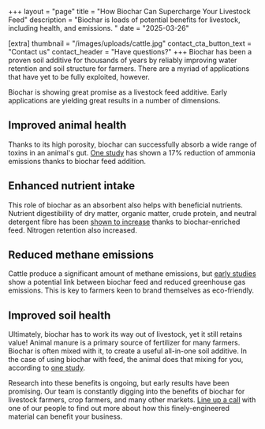+++
layout = "page"
title = "How Biochar Can Supercharge Your Livestock Feed"
description = "Biochar is loads of potential benefits for livestock, including health, and emissions. "
date = "2025-03-26"

[extra]
thumbnail = "/images/uploads/cattle.jpg"
contact_cta_button_text = "Contact us"
contact_header = "Have questions?"
+++
Biochar has been a proven soil additive for thousands of years by reliably improving water retention and soil structure for farmers. There are a myriad of applications that have yet to be fully exploited, however. 

Biochar is showing great promise as a livestock feed additive. Early applications are yielding great results in a number of dimensions. 

## Improved animal health

Thanks to its high porosity, biochar can successfully absorb a wide range of toxins in an animal's gut. [One study](https://pmc.ncbi.nlm.nih.gov/articles/PMC7552183/) has shown a 17% reduction of ammonia emissions thanks to biochar feed addition.  

## Enhanced nutrient intake

This role of biochar as an absorbent also helps with beneficial nutrients. Nutrient digestibility of dry matter, organic matter, crude protein, and neutral detergent fibre has been [shown to increase](https://cjas.agriculturejournals.cz/artkey/cjs-202302-0004_dietary-biochar-as-a-feed-additive-for-increasing-livestock-performance-a-meta-analysis-of-in-vitro-and-in-viv.php) thanks to biochar-enriched feed. Nitrogen retention also increased.   

## Reduced methane emissions

Cattle produce a significant amount of methane emissions, but [early studies](https://www.researchgate.net/publication/334805975_The_use_of_biochar_in_animal_feeding) show a potential link between biochar feed and reduced greenhouse gas emissions. This is key to farmers keen to brand themselves as eco-friendly. 

## Improved soil health

Ultimately, biochar has to work its way out of livestock, yet it still retains value! Animal manure is a primary source of fertilizer for many farmers. Biochar is often mixed with it, to create a useful all-in-one soil additive. In the case of using biochar with feed, the animal does that mixing for you, according to [one study](https://pmc.ncbi.nlm.nih.gov/articles/PMC6679646/). 


Research into these benefits is ongoing, but early results have been promising. Our team is constantly digging into the benefits of biochar for livestock farmers, crop farmers, and many other markets. [Line up a call](https://www.c6b.us/contact) with one of our people to find out more about how this finely-engineered material can benefit your business.
